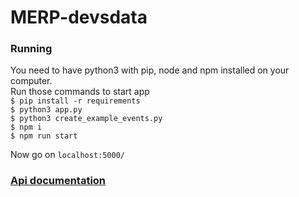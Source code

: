 # MERP-devsdata
### Running
You need to have python3 with pip, node and npm installed on your computer.<br>
Run those commands to start app<br>
`$ pip install -r requirements`<br>
`$ python3 app.py`<br>
`$ python3 create_example_events.py`<br>
`$ npm i`<br>
`$ npm run start`<br>

Now go on `localhost:5000/`


### [Api documentation](https://documenter.getpostman.com/view/18340991/UVXerdXd "Api documentation")
